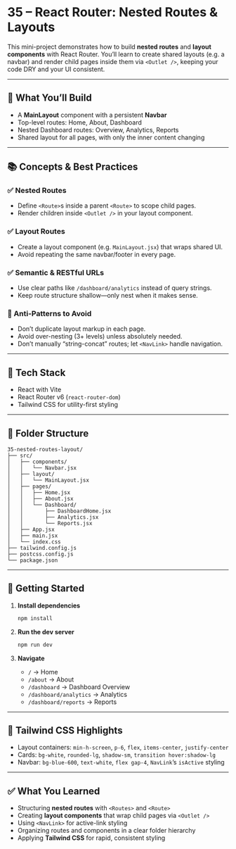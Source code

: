 # 35 – React Router: Nested Routes & Layouts

This mini-project demonstrates how to build **nested routes** and **layout components** with React Router. You’ll learn to create shared layouts (e.g. a navbar) and render child pages inside them via `<Outlet />`, keeping your code DRY and your UI consistent.

---

## 🚀 What You’ll Build

- A **MainLayout** component with a persistent **Navbar**  
- Top-level routes: Home, About, Dashboard  
- Nested Dashboard routes: Overview, Analytics, Reports  
- Shared layout for all pages, with only the inner content changing  

---

## 📚 Concepts & Best Practices

### ✅ Nested Routes  
- Define `<Route>`s inside a parent `<Route>` to scope child pages.  
- Render children inside `<Outlet />` in your layout component.

### ✅ Layout Routes  
- Create a layout component (e.g. `MainLayout.jsx`) that wraps shared UI.  
- Avoid repeating the same navbar/footer in every page.

### ✅ Semantic & RESTful URLs  
- Use clear paths like `/dashboard/analytics` instead of query strings.  
- Keep route structure shallow—only nest when it makes sense.

### 🚫 Anti-Patterns to Avoid  
- Don’t duplicate layout markup in each page.  
- Avoid over-nesting (3+ levels) unless absolutely needed.  
- Don’t manually “string-concat” routes; let `<NavLink>` handle navigation.

---

## 🧰 Tech Stack

- React with Vite  
- React Router v6 (`react-router-dom`)  
- Tailwind CSS for utility-first styling  

---

## 📂 Folder Structure

```
35-nested-routes-layout/
├── src/
│   ├── components/
│   │   └── Navbar.jsx
│   ├── layout/
│   │   └── MainLayout.jsx
│   ├── pages/
│   │   ├── Home.jsx
│   │   ├── About.jsx
│   │   └── Dashboard/
│   │       ├── DashboardHome.jsx
│   │       ├── Analytics.jsx
│   │       └── Reports.jsx
│   ├── App.jsx
│   ├── main.jsx
│   └── index.css
├── tailwind.config.js
├── postcss.config.js
└── package.json
```

---

## 🏁 Getting Started

1. **Install dependencies**  
   ```bash
   npm install
   ```

2. **Run the dev server**  
   ```bash
   npm run dev
   ```

3. **Navigate**  
   - `/` → Home  
   - `/about` → About  
   - `/dashboard` → Dashboard Overview  
   - `/dashboard/analytics` → Analytics  
   - `/dashboard/reports` → Reports  

---

## 🎨 Tailwind CSS Highlights

- Layout containers: `min-h-screen`, `p-6`, `flex`, `items-center`, `justify-center`  
- Cards: `bg-white`, `rounded-lg`, `shadow-sm`, `transition hover:shadow-lg`  
- Navbar: `bg-blue-600`, `text-white`, `flex gap-4`, `NavLink`’s `isActive` styling  

---

## ✅ What You Learned

- Structuring **nested routes** with `<Routes>` and `<Route>`  
- Creating **layout components** that wrap child pages via `<Outlet />`  
- Using `<NavLink>` for active-link styling  
- Organizing routes and components in a clear folder hierarchy  
- Applying **Tailwind CSS** for rapid, consistent styling  
